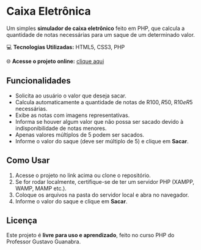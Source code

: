 # Caixa Eletrônica

Um simples **simulador de caixa eletrônico** feito em PHP, que calcula a quantidade de notas necessárias para um saque de um determinado valor.  

💻 **Tecnologias Utilizadas:** HTML5, CSS3, PHP  

🌐 **Acesse o projeto online:** [clique aqui](https://richeliane-moura.github.io/caixa-eletronico/)

## Funcionalidades

- Solicita ao usuário o valor que deseja sacar.  
- Calcula automaticamente a quantidade de notas de R$100, R$50, R$10 e R$5 necessárias.  
- Exibe as notas com imagens representativas.  
- Informa se houver algum valor que não possa ser sacado devido à indisponibilidade de notas menores.  
- Apenas valores múltiplos de 5 podem ser sacados.  
- Informe o valor do saque (deve ser múltiplo de 5) e clique em **Sacar**.  

## Como Usar

1. Acesse o projeto no link acima ou clone o repositório.  
2. Se for rodar localmente, certifique-se de ter um servidor PHP (XAMPP, WAMP, MAMP etc.).  
3. Coloque os arquivos na pasta do servidor local e abra no navegador.  
4. Informe o valor do saque e clique em **Sacar**.  

## Licença

Este projeto é **livre para uso e aprendizado**, feito no curso PHP do Professor Gustavo Guanabra.
